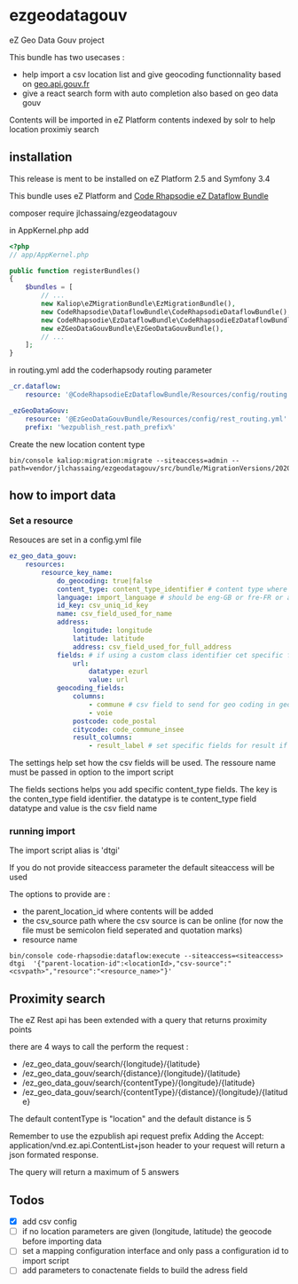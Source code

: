 # ezgeodatagouv
eZ Geo Data Gouv project

This bundle has two usecases :
* help import a csv location list and give geocoding functionnality based on [geo.api.gouv.fr](https://geo.api.gouv.fr/adresse)
* give a react search form with auto completion also based on geo data gouv

Contents will be imported in eZ Platform contents indexed by solr to help location proximiy search

## installation 

This release is ment to be installed on eZ Platform 2.5 and Symfony 3.4

This bundle uses eZ Platform and [Code Rhapsodie eZ Dataflow Bundle](https://github.com/code-rhapsodie/ezdataflow-bundle) 

composer require jlchassaing/ezgeodatagouv


in AppKernel.php add

```php
<?php
// app/AppKernel.php

public function registerBundles()
{
    $bundles = [
        // ...
        new Kaliop\eZMigrationBundle\EzMigrationBundle(),
        new CodeRhapsodie\DataflowBundle\CodeRhapsodieDataflowBundle(),
        new CodeRhapsodie\EzDataflowBundle\CodeRhapsodieEzDataflowBundle(),
        new eZGeoDataGouvBundle\EzGeoDataGouvBundle(),
        // ...
    ];
}
```

in routing.yml add the coderhapsody routing parameter

```yaml
_cr.dataflow:
    resource: '@CodeRhapsodieEzDataflowBundle/Resources/config/routing.yaml'

_ezGeoDataGouv:
    resource: '@EzGeoDataGouvBundle/Resources/config/rest_routing.yml'
    prefix: '%ezpublish_rest.path_prefix%'
```

Create the new location content type 

```
bin/console kaliop:migration:migrate --siteaccess=admin --path=vendor/jlchassaing/ezgeodatagouv/src/bundle/MigrationVersions/20200407105655_create_location_content_type.yml
```

## how to import data

### Set a resource

Resouces are set in a config.yml file

```yaml
ez_geo_data_gouv:
    resources:
        resource_key_name:
            do_geocoding: true|false
            content_type: content_type_identifier # content type where to import data
            language: import_language # should be eng-GB or fre-FR or any other language default is eng-GB
            id_key: csv_uniq_id_key
            name: csv_field_used_for_name
            address:
                longitude: longitude
                latitude: latitude
                address: csv_field_used_for_full_address
            fields: # if using a custom class identifier cet specific fields
                url:
                    datatype: ezurl
                    value: url
            geocoding_fields:
                columns:
                    - commune # csv field to send for geo coding in geo.api.gouv
                    - voie
                postcode: code_postal 
                citycode: code_commune_insee
                result_columns:
                    - result_label # set specific fields for result if not set default are longitude and latidue
```

The settings help set how the csv fields will be used.
The ressoure name must be passed in option to the import script

The fields sections helps you add specific content_type fields. The key is the conten_type field identifier.
the datatype is te content_type field datatype and value is the csv field name


### running import

The import script alias is 'dtgi'

If you do not provide siteaccess parameter the default siteaccess will be used

The options to provide are : 

* the parent_location_id where contents will be added
* the csv_source path where the csv source is can be online (for now the file must be semicolon field seperated and quotation marks)
* resource name 
 
```shell script
bin/console code-rhapsodie:dataflow:execute --siteaccess=<siteaccess> dtgi  '{"parent-location-id":<locationId>,"csv-source":"<csvpath>","resource":"<resource_name>"}'
```

## Proximity search

The eZ Rest api has been extended with a query that returns proximity points

there are 4 ways to call the perform the request :
* /ez_geo_data_gouv/search/{longitude}/{latitude}
* /ez_geo_data_gouv/search/{distance}/{longitude}/{latitude}
* /ez_geo_data_gouv/search/{contentType}/{longitude}/{latitude}
* /ez_geo_data_gouv/search/{contentType}/{distance}/{longitude}/{latitude}
 
The default contentType is "location" and the default distance is 5

Remember to use the ezpublish api request prefix
Adding the Accept: application/vnd.ez.api.ContentList+json header to your request
will return a json formated response.

The query will return a maximum of 5 answers  


## Todos

- [X] add csv config
- [ ] if no location parameters are given (longitude, latitude) the geocode before importing data
- [ ] set a mapping configuration interface and only pass a configuration id to import script
- [ ] add parameters to conactenate fields to build the adress field
